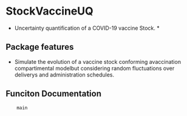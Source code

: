 # StockVaccineUQ
* Uncertainty quantification of a COVID-19 vaccine Stock. *
## Package features
- Simulate the evolution of a vaccine stock conforming avaccination compartimental modelbut considering random fluctuations over deliverys and administration schedules.
## Funciton Documentation
```@docs
    main

```